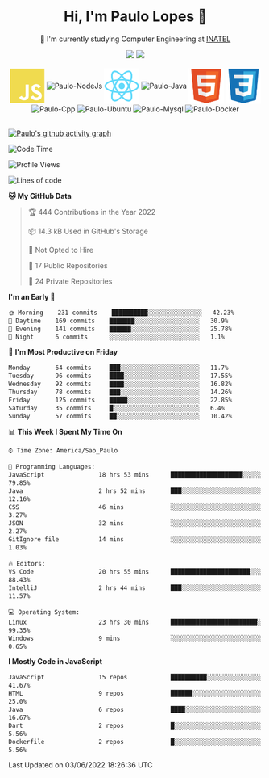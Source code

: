 <div>
  <h1 align="center" > Hi, I'm Paulo Lopes 👋 </h1>
  <p align="center" >🔭 I'm currently studying Computer Engineering at <a href="https://inatel.br/home/" target="_blank">INATEL</a>
  
  </p>
  <div align="center"> 
  <a href="https://www.instagram.com/paulotc1999/" target="_blank"><img src="https://img.shields.io/badge/-Instagram-%23E4405F?style=for-the-badge&logo=instagram&logoColor=white" target="_blank"></a>
  <a href="https://www.linkedin.com/in/paulotc1999/" target="_blank"><img src="https://img.shields.io/badge/-LinkedIn-%230077B5?style=for-the-badge&logo=linkedin&logoColor=white" target="_blank"></a> 
</div>
  
 <div style="display: inline_block" align="center"><br>
  <img align="center" alt="Paulo-Js" height="70" width="70" src="https://raw.githubusercontent.com/devicons/devicon/master/icons/javascript/javascript-plain.svg">
  <img align="center" alt="Paulo-NodeJs" height="70" width="70" src="https://cdn.jsdelivr.net/gh/devicons/devicon/icons/nodejs/nodejs-plain.svg">
  <img align="center" alt="Paulo-React" height="70" width="70" src="https://raw.githubusercontent.com/devicons/devicon/master/icons/react/react-original.svg">
  <img align="center" alt="Paulo-Java" height="70" width="70" src="https://cdn.jsdelivr.net/gh/devicons/devicon/icons/java/java-original.svg">
  <img align="center" alt="Paulo-HTML" height="70" width="70" src="https://raw.githubusercontent.com/devicons/devicon/master/icons/html5/html5-original.svg">
  <img align="center" alt="Paulo-CSS" height="70" width="70" src="https://raw.githubusercontent.com/devicons/devicon/master/icons/css3/css3-original.svg">
  <img align="center" alt="Paulo-Cpp" height="70" width="70" src="https://cdn.jsdelivr.net/gh/devicons/devicon/icons/cplusplus/cplusplus-original.svg">
  <img align="center" alt="Paulo-Ubuntu" height="70" width="70" src="https://cdn.jsdelivr.net/gh/devicons/devicon/icons/ubuntu/ubuntu-plain.svg">
  <img align="center" alt="Paulo-Mysql" height="70" width="70" src="https://cdn.jsdelivr.net/gh/devicons/devicon/icons/mysql/mysql-original.svg">
  <img align="center" alt="Paulo-Docker" height="70" width="70" src="https://cdn.jsdelivr.net/gh/devicons/devicon/icons/docker/docker-plain.svg">
  
</div>
</a>

</br>

[![Paulo's github activity graph](https://activity-graph.herokuapp.com/graph?username=paulotc1999&theme=chartreuse-dark)](https://github.com/ashutosh00710/github-readme-activity-graph)

<div>

<!--START_SECTION:waka-->
![Code Time](http://img.shields.io/badge/Code%20Time-139%20hrs%2047%20mins-blue)

![Profile Views](http://img.shields.io/badge/Profile%20Views-4-blue)

![Lines of code](https://img.shields.io/badge/From%20Hello%20World%20I%27ve%20Written-977%20Thousand%20lines%20of%20code-blue)

**🐱 My GitHub Data** 

> 🏆 444 Contributions in the Year 2022
 > 
> 📦 14.3 kB Used in GitHub's Storage 
 > 
> 🚫 Not Opted to Hire
 > 
> 📜 17 Public Repositories 
 > 
> 🔑 24 Private Repositories  
 > 
**I'm an Early 🐤** 

```text
🌞 Morning    231 commits    ██████████░░░░░░░░░░░░░░░   42.23% 
🌆 Daytime    169 commits    ███████░░░░░░░░░░░░░░░░░░   30.9% 
🌃 Evening    141 commits    ██████░░░░░░░░░░░░░░░░░░░   25.78% 
🌙 Night      6 commits      ░░░░░░░░░░░░░░░░░░░░░░░░░   1.1%

```
📅 **I'm Most Productive on Friday** 

```text
Monday       64 commits     ███░░░░░░░░░░░░░░░░░░░░░░   11.7% 
Tuesday      96 commits     ████░░░░░░░░░░░░░░░░░░░░░   17.55% 
Wednesday    92 commits     ████░░░░░░░░░░░░░░░░░░░░░   16.82% 
Thursday     78 commits     ███░░░░░░░░░░░░░░░░░░░░░░   14.26% 
Friday       125 commits    █████░░░░░░░░░░░░░░░░░░░░   22.85% 
Saturday     35 commits     █░░░░░░░░░░░░░░░░░░░░░░░░   6.4% 
Sunday       57 commits     ██░░░░░░░░░░░░░░░░░░░░░░░   10.42%

```


📊 **This Week I Spent My Time On** 

```text
⌚︎ Time Zone: America/Sao_Paulo

💬 Programming Languages: 
JavaScript               18 hrs 53 mins      ████████████████████░░░░░   79.85% 
Java                     2 hrs 52 mins       ███░░░░░░░░░░░░░░░░░░░░░░   12.16% 
CSS                      46 mins             ░░░░░░░░░░░░░░░░░░░░░░░░░   3.27% 
JSON                     32 mins             ░░░░░░░░░░░░░░░░░░░░░░░░░   2.27% 
GitIgnore file           14 mins             ░░░░░░░░░░░░░░░░░░░░░░░░░   1.03%

🔥 Editors: 
VS Code                  20 hrs 55 mins      ██████████████████████░░░   88.43% 
IntelliJ                 2 hrs 44 mins       ███░░░░░░░░░░░░░░░░░░░░░░   11.57%

💻 Operating System: 
Linux                    23 hrs 30 mins      ████████████████████████░   99.35% 
Windows                  9 mins              ░░░░░░░░░░░░░░░░░░░░░░░░░   0.65%

```

**I Mostly Code in JavaScript** 

```text
JavaScript               15 repos            ██████████░░░░░░░░░░░░░░░   41.67% 
HTML                     9 repos             ██████░░░░░░░░░░░░░░░░░░░   25.0% 
Java                     6 repos             ████░░░░░░░░░░░░░░░░░░░░░   16.67% 
Dart                     2 repos             █░░░░░░░░░░░░░░░░░░░░░░░░   5.56% 
Dockerfile               2 repos             █░░░░░░░░░░░░░░░░░░░░░░░░   5.56%

```



 Last Updated on 03/06/2022 18:26:36 UTC
<!--END_SECTION:waka-->


